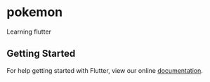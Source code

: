 # pokemon

Learning flutter

## Getting Started

For help getting started with Flutter, view our online
[documentation](https://flutter.io/).
